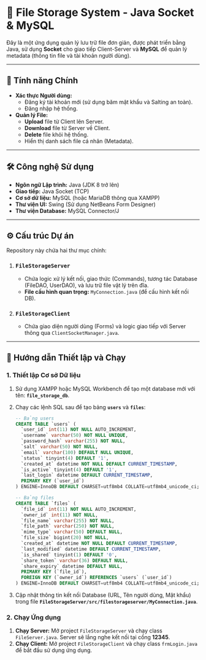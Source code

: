 # 📂 File Storage System - Java Socket & MySQL

Đây là một ứng dụng quản lý lưu trữ file đơn giản, được phát triển bằng Java, sử dụng **Socket** cho giao tiếp Client-Server và **MySQL** để quản lý metadata (thông tin file và tài khoản người dùng).

---

## 🚀 Tính năng Chính

* **Xác thực Người dùng:**
    * Đăng ký tài khoản mới (sử dụng băm mật khẩu và Salting an toàn).
    * Đăng nhập hệ thống.
* **Quản lý File:**
    * **Upload** file từ Client lên Server.
    * **Download** file từ Server về Client.
    * **Delete** file khỏi hệ thống.
    * Hiển thị danh sách file cá nhân (Metadata).

---

## 🛠️ Công nghệ Sử dụng

* **Ngôn ngữ Lập trình:** Java (JDK 8 trở lên)
* **Giao tiếp:** Java Socket (TCP)
* **Cơ sở dữ liệu:** MySQL (hoặc MariaDB thông qua XAMPP)
* **Thư viện UI:** Swing (Sử dụng NetBeans Form Designer)
* **Thư viện Database:** MySQL Connector/J

---

## ⚙️ Cấu trúc Dự án

Repository này chứa hai thư mục chính:

1.  ### `FileStorageServer`
    * Chứa logic xử lý kết nối, giao thức (Commands), tương tác Database (FileDAO, UserDAO), và lưu trữ file vật lý trên đĩa.
    * **File cấu hình quan trọng:** `MyConnection.java` (để cấu hình kết nối DB).

2.  ### `FileStorageClient`
    * Chứa giao diện người dùng (Forms) và logic giao tiếp với Server thông qua `ClientSocketManager.java`.

---

## 🔧 Hướng dẫn Thiết lập và Chạy

### 1. Thiết lập Cơ sở Dữ liệu

1.  Sử dụng XAMPP hoặc MySQL Workbench để tạo một database mới với tên: **`file_storage_db`**.
2.  Chạy các lệnh SQL sau để tạo bảng **`users`** và **`files`**:

    ```sql
    -- Bảng users
    CREATE TABLE `users` (
      `user_id` int(11) NOT NULL AUTO_INCREMENT,
      `username` varchar(50) NOT NULL UNIQUE,
      `password_hash` varchar(255) NOT NULL,
      `salt` varchar(50) NOT NULL,
      `email` varchar(100) DEFAULT NULL UNIQUE,
      `status` tinyint(4) DEFAULT '1',
      `created_at` datetime NOT NULL DEFAULT CURRENT_TIMESTAMP,
      `is_active` tinyint(4) DEFAULT '1',
      `last_login` datetime DEFAULT CURRENT_TIMESTAMP,
      PRIMARY KEY (`user_id`)
    ) ENGINE=InnoDB DEFAULT CHARSET=utf8mb4 COLLATE=utf8mb4_unicode_ci;

    -- Bảng files
    CREATE TABLE `files` (
      `file_id` int(11) NOT NULL AUTO_INCREMENT,
      `owner_id` int(11) NOT NULL,
      `file_name` varchar(255) NOT NULL,
      `file_path` varchar(250) NOT NULL,
      `mime_type` varchar(50) DEFAULT NULL,
      `file_size` bigint(20) NOT NULL,
      `created_at` datetime NOT NULL DEFAULT CURRENT_TIMESTAMP,
      `last_modified` datetime DEFAULT CURRENT_TIMESTAMP,
      `is_shared` tinyint(1) DEFAULT '0',
      `share_token` varchar(36) DEFAULT NULL,
      `share_expiry` datetime DEFAULT NULL,
      PRIMARY KEY (`file_id`),
      FOREIGN KEY (`owner_id`) REFERENCES `users` (`user_id`)
    ) ENGINE=InnoDB DEFAULT CHARSET=utf8mb4 COLLATE=utf8mb4_unicode_ci;
    ```

3.  Cập nhật thông tin kết nối Database (URL, Tên người dùng, Mật khẩu) trong file **`FileStorageServer/src/filestorageserver/MyConnection.java`**.

### 2. Chạy Ứng dụng

1.  **Chạy Server:** Mở project `FileStorageServer` và chạy class `FileServer.java`. Server sẽ lắng nghe kết nối tại cổng **12345**.
2.  **Chạy Client:** Mở project `FileStorageClient` và chạy class `frmLogin.java` để bắt đầu sử dụng ứng dụng.
